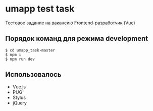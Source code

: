 # umapp test task
Тестовое задание на вакансию Frontend-разработчик (Vue)

## Порядок команд для режима development
```
$ cd umapp_task-master
$ npm i
$ npm run dev
```
## Использовалось
+ Vue.js
+ PUG
+ Stylus
+ jQuery
